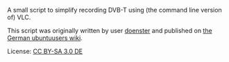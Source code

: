 A small script to simplify recording DVB-T using (the command line version of) VLC.

This script was originally written by user [doenster](original_author) and published on [the German ubuntuusers wiki](source).

License: [CC BY-SA 3.0 DE](license)

[source]: http://wiki.ubuntuusers.de/VLC
[original_author]: http://ubuntuusers.de/user/doenster/
[license]: https://creativecommons.org/licenses/by-sa/3.0/de/deed.en
